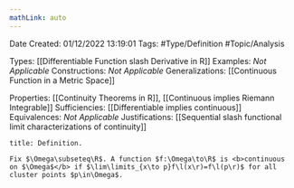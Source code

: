 ```yaml
---
mathLink: auto
---
```


<div class="topSpace"></div>

Date Created: 01/12/2022 13:19:01
Tags: #Type/Definition #Topic/Analysis

Types: [[Differentiable Function slash Derivative in R]]
Examples: <i>Not Applicable</i>
Constructions: <i>Not Applicable</i>
Generalizations: [[Continuous Function in a Metric Space]]

Properties: [[Continuity Theorems in R]], [[Continuous implies Riemann Integrable]]
Sufficiencies: [[Differentiable implies continuous]]
Equivalences: <i>Not Applicable</i>
Justifications: [[Sequential slash functional limit characterizations of continuity]]

``` ad-Definition
title: Definition.

Fix $\Omega\subseteq\R$. A function $f:\Omega\to\R$ is <b>continuous on $\Omega$</b> if $\lim\limits_{x\to p}f\l(x\r)=f\l(p\r)$ for all cluster points $p\in\Omega$.

```
